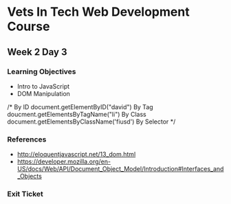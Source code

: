 # Vets In Tech Web Development Course

## Week 2 Day 3

### Learning Objectives

- Intro to JavaScript
- DOM Manipulation

/*
By ID
document.getElementByID("david")
By Tag
doucment.getElementsByTagName("li")
By Class
document.getElementsByClassName('fiusd')
By Selector
*/

### References

- http://eloquentjavascript.net/13_dom.html
- https://developer.mozilla.org/en-US/docs/Web/API/Document_Object_Model/Introduction#Interfaces_and_Objects

### Exit Ticket
